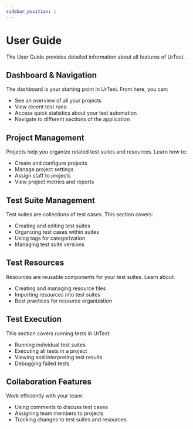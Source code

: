 ```yaml
---
sidebar_position: 1
---
```


# User Guide

The User Guide provides detailed information about all features of UrTest.

## Dashboard & Navigation

The dashboard is your starting point in UrTest. From here, you can:

- See an overview of all your projects
- View recent test runs
- Access quick statistics about your test automation
- Navigate to different sections of the application

## Project Management

Projects help you organize related test suites and resources. Learn how to:

- Create and configure projects
- Manage project settings
- Assign staff to projects
- View project metrics and reports

## Test Suite Management

Test suites are collections of test cases. This section covers:

- Creating and editing test suites
- Organizing test cases within suites
- Using tags for categorization
- Managing test suite versions

## Test Resources

Resources are reusable components for your test suites. Learn about:

- Creating and managing resource files
- Importing resources into test suites
- Best practices for resource organization

## Test Execution

This section covers running tests in UrTest:

- Running individual test suites
- Executing all tests in a project
- Viewing and interpreting test results
- Debugging failed tests

## Collaboration Features

Work efficiently with your team:

- Using comments to discuss test cases
- Assigning team members to projects
- Tracking changes to test suites and resources
